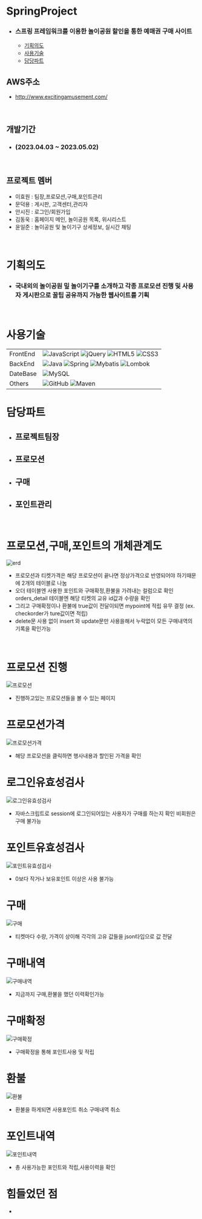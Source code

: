 # SpringProject
- ### 스프링 프레임워크를 이용한 놀이공원 할인을 통한 예매권 구매 사이트
  - [기획의도](#기획의도)
  - [사용기술](#사용기술)
  - [담당파트](#담당파트)

## AWS주소
- http://www.excitingamusement.com/

<br/>

## 개발기간 
 
- ### (2023.04.03 ~ 2023.05.02)

<br />

## 프로젝트 멤버
- 이효원 : 팀장,프로모션,구매,포인트관리
- 문덕용 : 게시판, 고객센터,관리자
- 안시진 : 로그인/회원가입
- 김동욱 : 홈페이지 메인, 놀이공원 목록, 위시리스트
- 윤일준 : 놀이공원 및 놀이기구 상세정보, 실시간 채팅
 

<br/>

# 기획의도
- ### 국내외의 놀이공원 밒 놀이기구를 소개하고 각종 프로모션 진행 및 사용자 게시판으로 꿀팁 공유까지 가능한 웹사이트를 기획
<br/>

# 사용기술

| | |
| --- | --- |
| FrontEnd | ![JavaScript](https://img.shields.io/badge/javascript-%23323330.svg?style=for-the-badge&logo=javascript&logoColor=%23F7DF1E) ![jQuery](https://img.shields.io/badge/jquery-%230769AD.svg?style=for-the-badge&logo=jquery&logoColor=white) ![HTML5](https://img.shields.io/badge/html5-%23E34F26.svg?style=for-the-badge&logo=html5&logoColor=white) ![CSS3](https://img.shields.io/badge/css3-%231572B6.svg?style=for-the-badge&logo=css3&logoColor=white) |
| BackEnd | ![Java](https://img.shields.io/badge/java-%23ED8B00.svg?style=for-the-badge&logo=openjdk&logoColor=white) ![Spring](https://img.shields.io/badge/spring-%236DB33F.svg?style=for-the-badge&logo=spring&logoColor=white) ![Mybatis](https://img.shields.io/badge/Mybatis-000000?style=for-the-badge&logo=Mybatis&logoColor=white) ![Lombok](https://img.shields.io/badge/Lombok-000000?style=for-the-badge&logo=flask&logoColor=white)  |
| DateBase | ![MySQL](https://img.shields.io/badge/mysql-%2300f.svg?style=for-the-badge&logo=mysql&logoColor=white)  |
| Others | ![GitHub](https://img.shields.io/badge/github-%23121011.svg?style=for-the-badge&logo=github&logoColor=white) ![Maven](https://img.shields.io/badge/Maven-%23C71A36.svg?style=for-the-badge&logo=apache-maven&logoColor=white) |


# 담당파트

- ##  프로젝트팀장
- ## 프로모션
- ## 구매
- ## 포인트관리
<br/>

# 프로모션,구매,포인트의 개체관계도
![erd](https://github.com/gydn123/SpringProject/assets/121388591/78b06443-a065-4952-8644-9d751e57cd25)

- 프로모션과 티켓가격은 해당 프로모션이 끝나면 정상가격으로 반영되어야 하기때문에 2개의 테이블로 나눔
- 오더 테이블엔 사용한 포인트와 구매확정,환불을 가려내는 컬럼으로 확인 orders_detail 테이블엔 해당 티켓의 교유 id값과 수량을 확인
- 그리고 구매확정이나 환불에 true값이 전달이되면 mypoint에 적립 유무 결정 (ex. checkorder가 ture값이면 적립)
- delete문 사용 없이 insert 와 update문만 사용을해서 누락없이 모든 구매내역의 기록을 확인가능

<br/>

# 프로모션 진행
![프로모션](https://github.com/gydn123/SpringProject/assets/121388591/ed892744-537f-4f9b-8f0c-fb392b17b4d5)
- 진행하고있는 프로모션들을 볼 수 있는 페이지
# 프로모션가격
![프로모션가격](https://github.com/gydn123/SpringProject/assets/121388591/8c8fd887-d8f1-4f91-9e96-14588834dfd7)
- 해당 프로모션을 클릭하면 행사내용과 할인된 가격을 확인
# 로그인유효성검사
![로그인유효성검사](https://github.com/gydn123/SpringProject/assets/121388591/b48b09e5-6ec2-4481-ba78-fec45685a9ae)
- 자바스크립트로 session에 로그인되어있는 사용자가 구매를 하는지 확인 비회원은 구매 불가능
# 포인트유효성검사
![포인트유효성검사](https://github.com/gydn123/SpringProject/assets/121388591/06bc5ec9-e0b9-4f54-9cce-9ff8c04719ab)
- 0보다 작거나 보유포인트 이상은 사용 불가능
# 구매
![구매](https://github.com/gydn123/SpringProject/assets/121388591/6ec74495-c131-4109-93f8-6a2b767bb540)
- 티켓마다 수량, 가격이 상이해 각각의 고유 값들을 json타입으로 값 전달
# 구매내역
![구매내역](https://github.com/gydn123/SpringProject/assets/121388591/0f33cdd7-6389-4379-bf84-f8fdd29a651d)
- 지금까지 구매,환불을 했던 이력확인가능
# 구매확정
![구매확정](https://github.com/gydn123/SpringProject/assets/121388591/dab9aaac-4df3-4369-b53f-66d7d93d7758)
- 구매확정을 통해 포인트사용 및 적립
# 환불
![환불](https://github.com/gydn123/SpringProject/assets/121388591/60043ceb-d0ad-4009-9246-8b07a0eccb82)
- 환불을 하게되면 사용포인트 취소 구매내역 취소
# 포인트내역
![포인트내역](https://github.com/gydn123/SpringProject/assets/121388591/c297c66b-126a-48c5-a46e-14fb8a841e3e)
- 총 사용가능한 포인트와 적립,사용이력을 확인

# 힘들었던 점
- 

